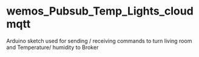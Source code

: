 # wemos_Pubsub_Temp_Lights_cloudmqtt
Arduino sketch used for sending / receiving commands to turn living room and Temperature/ humidity to Broker
